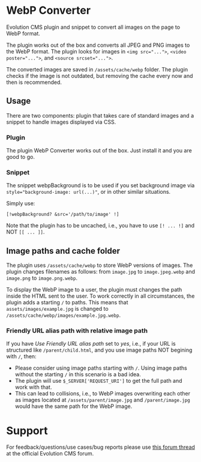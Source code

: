 WebP Converter
==============

Evolution CMS plugin and snippet to convert all images on the page to WebP format.

The plugin works out of the box and converts all JPEG and PNG images to the WebP format. The plugin looks for images in `<img src="...">`, `<video poster="...">`, and `<source srcset="...">`.

The converted images are saved in `/assets/cache/webp` folder. The plugin checks if the image is not outdated, but removing the cache every now and then is recommended.

Usage
-----
There are two components: plugin that takes care of standard images and a snippet to handle images displayed via CSS.

### Plugin
The plugin WebP Converter works out of the box. Just install it and you are good to go.

### Snippet
The snippet webpBackground is to be used if you set background image via `style="background-image: url(...)"`, or in other similar situations.

Simply use:
```
[!webpBackground? &src='/path/to/image' !]
```
Note that the plugin has to be uncached, i.e., you have to use `[! ... !]` and NOT `[[ ... ]]`.

Image paths and cache folder
----------------------------
The plugin uses `/assets/cache/webp` to store WebP versions of images. The plugin changes filenames as follows: from `image.jpg` to `image.jpeg.webp` and `image.png` to `image.png.webp`.

To display the WebP image to a user, the plugin must changes the path inside the HTML sent to the user. To work correctly in all circumstances, the plugin adds a starting `/` to paths. This means that `assets/images/example.jpg` is changed to `/assets/cache/webp/images/example.jpg.webp`.

### Friendly URL alias path with relative image path
If you have _Use Friendly URL alias path_ set to _yes_, i.e., if your URL is structured like `/parent/child.html`, and you use image paths NOT begining with `/`, then:
*   Please consider using image paths starting with `/`. Using image paths without the starting `/` in this scenario is a bad idea.
*   The plugin will use `$_SERVER['REQUEST_URI']` to get the full path and work with that.
*   This can lead to collisions, i.e., to WebP images overwriting each other as images located at `/assets/parent/image.jpg` and `/parent/image.jpg` would have the same path for the WebP image.

# Support

For feedback/questions/use cases/bug reports please use [this forum thread](https://forum.evo.im/d/111-webp-converter-plugin-to-convert-images-to-webp) at the official Evolution CMS forum.

